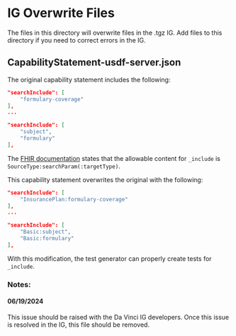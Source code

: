 # IG Overwrite Files

The files in this directory will overwrite files in the <ig package>.tgz IG.
Add files to this directory if you need to correct errors in the IG.

## CapabilityStatement-usdf-server.json
The original capability statement includes the following:

``` json
"searchInclude": [
    "formulary-coverage"
],
...

"searchInclude": [
    "subject",
    "formulary"
],
```                    

The [FHIR documentation](https://hl7.org/fhir/r4/search.html#table) states that the allowable content for `_include` is `SourceType:searchParam(:targetType)`.



This capability statement overwrites the original with the following:

``` json
"searchInclude": [
    "InsurancePlan:formulary-coverage"
],
...

"searchInclude": [
    "Basic:subject",
    "Basic:formulary"
],
```

With this modification, the test generator can properly create tests for `_include`.

### Notes:

#### 06/19/2024
This issue should be raised with the Da Vinci IG developers. Once this issue is resolved in the IG, this file should be removed.
